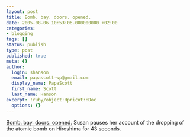 ```yaml
---
layout: post
title: Bomb. bay. doors. opened.
date: 2005-08-06 10:53:06.000000000 +02:00
categories:
- blogging
tags: []
status: publish
type: post
published: true
meta: {}
author:
  login: shanson
  email: papascott-wp@gmail.com
  display_name: PapaScott
  first_name: Scott
  last_name: Hanson
excerpt: !ruby/object:Hpricot::Doc
  options: {}
---
```

<p><a href="http://www.2020hindsight.org/2005/08/05/1945-suspense/" title="2020 Hindsight &raquo; 1945: Suspense">Bomb. bay. doors. opened.</a> Susan pauses her account of the dropping of the atomic bomb on Hiroshima for 43 seconds.</p>
